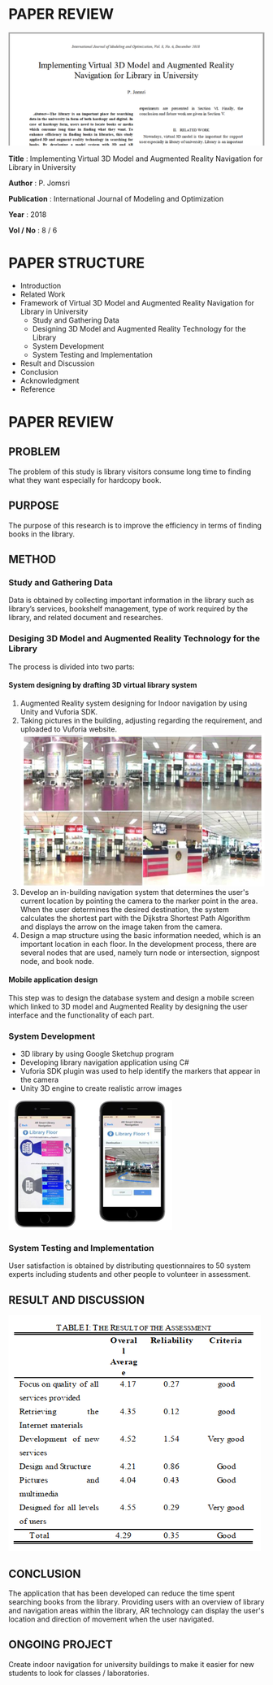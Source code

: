 # PAPER REVIEW
![Paper](images/1.png)

<b>Title</b> : Implementing Virtual 3D Model and Augmented Reality Navigation for Library in University

<b>Author</b> : P. Jomsri

<b>Publication</b> : International Journal of Modeling and Optimization

<b>Year</b> : 2018

<b>Vol / No</b> : 8 / 6

# PAPER STRUCTURE
* Introduction
* Related Work
* Framework of Virtual 3D Model and Augmented Reality Navigation for Library in University
    * Study and Gathering Data
    * Designing 3D Model and Augmented Reality
Technology for the Library
    * System Development
    * System Testing and Implementation
* Result and Discussion
* Conclusion
* Acknowledgment
* Reference

# PAPER REVIEW

## PROBLEM
The problem of this study is library visitors consume long time to finding what they want especially for hardcopy book.

## PURPOSE
The purpose of this research is to improve the efficiency in terms of finding books in the library.

## METHOD
### Study and Gathering Data
Data is obtained by collecting important information in the library such as library’s services, bookshelf management, type of work required by the library, and related document and researches.

### Desiging 3D Model and Augmented Reality Technology for the Library
The process is divided into two parts:

#### System designing by drafting 3D virtual library system
1. Augmented Reality system designing for Indoor navigation by using Unity and Vuforia SDK.
2. Taking pictures in the building, adjusting regarding the requirement, and uploaded to Vuforia website.
![Library](images/2.png)
3. Develop an in-building navigation system that determines the user's current location by pointing the camera to the marker point in the area. When the user determines the desired destination, the system calculates the shortest part with the Dijkstra Shortest Path Algorithm and displays the arrow on the image taken from the camera.
4. Design a map structure using the basic information needed, which is an important location in each floor. In the development process, there are several nodes that are used, namely turn node or intersection, signpost node, and book node.

#### Mobile application design
This step was to design the database system and design a mobile screen which linked to 3D model and Augmented Reality by designing the user interface and the functionality of each part.

### System Development
* 3D library by using Google Sketchup program
* Developing library navigation application using C#
* Vuforia SDK plugin was used to help identify the markers that appear in the camera
* Unity 3D engine to create realistic arrow images

![Library](images/3.png)

### System Testing and Implementation
User satisfaction is obtained by distributing questionnaires to 50 system experts including students and other people to volunteer in assessment.

## RESULT AND DISCUSSION

![Library](images/4.png)

## CONCLUSION
The application that has been developed can reduce the time spent searching books from the library. Providing users with an overview of library and navigation areas within the library, AR technology can display the user's location and direction of movement when the user navigated.

## ONGOING PROJECT
Create indoor navigation for university buildings to make it easier for new students to look for classes / laboratories.
